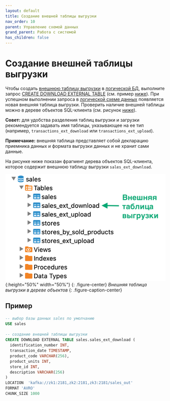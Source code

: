 ```yaml
---
layout: default
title: Создание внешней таблицы выгрузки
nav_order: 10
parent: Управление схемой данных
grand_parent: Работа с системой
has_children: false
---
```


# Создание внешней таблицы выгрузки

Чтобы создать [внешнюю таблицу выгрузки](../../../Обзор_понятий_компонентов_и_связей/Основные_понятия/Внешняя_таблица/Внешняя_таблица.md) 
в [логической БД](../../../Обзор_понятий_компонентов_и_связей/Основные_понятия/Логическая_база_данных/Логическая_база_данных.md), 
выполните запрос [CREATE DOWNLOAD EXTERNAL TABLE](../../../Справочная_информация/Запросы_SQLplus/CREATE_DOWNLOAD_EXTERNAL_TABLE/CREATE_DOWNLOAD_EXTERNAL_TABLE.md) 
(см. пример [ниже](#пример)). При успешном выполнении запроса 
в [логической схеме данных](../../../Обзор_понятий_компонентов_и_связей/Основные_понятия/Логическая_схема_данных/Логическая_схема_данных.md) 
появляется новая внешняя таблица выгрузки. Проверить наличие внешней таблицы можно в дереве объектов 
SQL-клиента (см. рисунок [ниже](#img_table_in_tree)).

**Совет:** для удобства разделения таблиц выгрузки и загрузки рекомендуется задавать имя таблицы, 
указывающее на ее тип (например, `transactions_ext_download` или `transactions_ext_upload`).

**Примечание:** внешняя таблица представляет собой декларацию приемника данных и формата выгрузки данных и 
не хранит сами данные.

На рисунке ниже показан фрагмент дерева объектов SQL-клиента, которое содержит внешнюю таблицу выгрузки 
`sales_ext_download`.

<a id="img_table_in_tree"></a>
![](Внешняя_таблица_выгрузки.png){:height="50%" width="50%"}
{: .figure-center}
*Внешняя таблица выгрузки в дереве объектов*
{: .figure-caption-center}

## Пример

```sql
-- выбор базы данных sales по умолчанию
USE sales

-- создание внешней таблицы выгрузки
CREATE DOWNLOAD EXTERNAL TABLE sales.sales_ext_download (
  identification_number INT,
  transaction_date TIMESTAMP,
  product_code VARCHAR(256),
  product_units INT,
  store_id INT,
  description VARCHAR(256)
)
LOCATION  'kafka://zk1:2181,zk2:2181,zk3:2181/sales_out'
FORMAT 'AVRO'
CHUNK_SIZE 1000
```